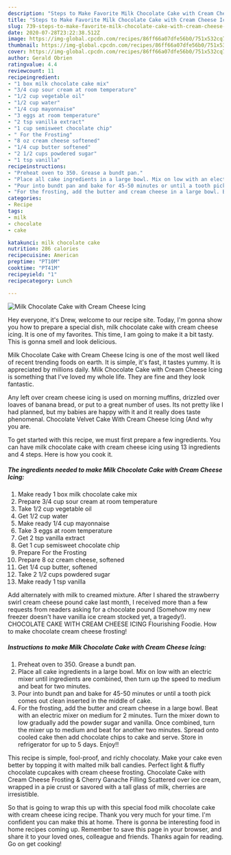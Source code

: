 ```yaml
---
description: "Steps to Make Favorite Milk Chocolate Cake with Cream Cheese Icing"
title: "Steps to Make Favorite Milk Chocolate Cake with Cream Cheese Icing"
slug: 739-steps-to-make-favorite-milk-chocolate-cake-with-cream-cheese-icing
date: 2020-07-28T23:22:38.512Z
image: https://img-global.cpcdn.com/recipes/86ff66a07dfe56b0/751x532cq70/milk-chocolate-cake-with-cream-cheese-icing-recipe-main-photo.jpg
thumbnail: https://img-global.cpcdn.com/recipes/86ff66a07dfe56b0/751x532cq70/milk-chocolate-cake-with-cream-cheese-icing-recipe-main-photo.jpg
cover: https://img-global.cpcdn.com/recipes/86ff66a07dfe56b0/751x532cq70/milk-chocolate-cake-with-cream-cheese-icing-recipe-main-photo.jpg
author: Gerald Obrien
ratingvalue: 4.4
reviewcount: 11
recipeingredient:
- "1 box milk chocolate cake mix"
- "3/4 cup sour cream at room temperature"
- "1/2 cup vegetable oil"
- "1/2 cup water"
- "1/4 cup mayonnaise"
- "3 eggs at room temperature"
- "2 tsp vanilla extract"
- "1 cup semisweet chocolate chip"
- " For the Frosting"
- "8 oz cream cheese softened"
- "1/4 cup butter softened"
- "2 1/2 cups powdered sugar"
- "1 tsp vanilla"
recipeinstructions:
- "Preheat oven to 350. Grease a bundt pan."
- "Place all cake ingredients in a large bowl. Mix on low with an electric mixer until ingredients are combined, then turn up the speed to medium and beat for two minutes."
- "Pour into bundt pan and bake for 45-50 minutes or until a tooth pick comes out clean inserted in the middle of cake."
- "For the frosting, add the butter and cream cheese in a large bowl. Beat with an electric mixer on medium for 2 minutes. Turn the mixer down to low gradually add the powder sugar and vanilla. Once combined, turn the mixer up to medium and beat for another two minutes. Spread onto cooled cake then add chocolate chips to cake and serve. Store in refrigerator for up to 5 days. Enjoy!!"
categories:
- Recipe
tags:
- milk
- chocolate
- cake

katakunci: milk chocolate cake 
nutrition: 286 calories
recipecuisine: American
preptime: "PT10M"
cooktime: "PT41M"
recipeyield: "1"
recipecategory: Lunch

---
```



![Milk Chocolate Cake with Cream Cheese Icing](https://img-global.cpcdn.com/recipes/86ff66a07dfe56b0/751x532cq70/milk-chocolate-cake-with-cream-cheese-icing-recipe-main-photo.jpg)

Hey everyone, it's Drew, welcome to our recipe site. Today, I'm gonna show you how to prepare a special dish, milk chocolate cake with cream cheese icing. It is one of my favorites. This time, I am going to make it a bit tasty. This is gonna smell and look delicious.

Milk Chocolate Cake with Cream Cheese Icing is one of the most well liked of recent trending foods on earth. It is simple, it's fast, it tastes yummy. It is appreciated by millions daily. Milk Chocolate Cake with Cream Cheese Icing is something that I've loved my whole life. They are fine and they look fantastic.

Any left over cream cheese icing is used on morning muffins, drizzled over loaves of banana bread, or put to a great number of uses. Its not pretty like I had planned, but my babies are happy with it and it really does taste phenomenal. Chocolate Velvet Cake With Cream Cheese Icing (And why you are.


To get started with this recipe, we must first prepare a few ingredients. You can have milk chocolate cake with cream cheese icing using 13 ingredients and 4 steps. Here is how you cook it.

<!--inarticleads1-->

##### The ingredients needed to make Milk Chocolate Cake with Cream Cheese Icing:

1. Make ready 1 box milk chocolate cake mix
1. Prepare 3/4 cup sour cream at room temperature
1. Take 1/2 cup vegetable oil
1. Get 1/2 cup water
1. Make ready 1/4 cup mayonnaise
1. Take 3 eggs at room temperature
1. Get 2 tsp vanilla extract
1. Get 1 cup semisweet chocolate chip
1. Prepare  For the Frosting
1. Prepare 8 oz cream cheese, softened
1. Get 1/4 cup butter, softened
1. Take 2 1/2 cups powdered sugar
1. Make ready 1 tsp vanilla


Add alternately with milk to creamed mixture. After I shared the strawberry swirl cream cheese pound cake last month, I received more than a few requests from readers asking for a chocolate pound (Somehow my new freezer doesn&#39;t have vanilla ice cream stocked yet, a tragedy!). CHOCOLATE CAKE WITH CREAM CHEESE ICING Flourishing Foodie. How to make chocolate cream cheese frosting! 

<!--inarticleads2-->

##### Instructions to make Milk Chocolate Cake with Cream Cheese Icing:

1. Preheat oven to 350. Grease a bundt pan.
1. Place all cake ingredients in a large bowl. Mix on low with an electric mixer until ingredients are combined, then turn up the speed to medium and beat for two minutes.
1. Pour into bundt pan and bake for 45-50 minutes or until a tooth pick comes out clean inserted in the middle of cake.
1. For the frosting, add the butter and cream cheese in a large bowl. Beat with an electric mixer on medium for 2 minutes. Turn the mixer down to low gradually add the powder sugar and vanilla. Once combined, turn the mixer up to medium and beat for another two minutes. Spread onto cooled cake then add chocolate chips to cake and serve. Store in refrigerator for up to 5 days. Enjoy!!


This recipe is simple, fool-proof, and richly chocolaty. Make your cake even better by topping it with malted milk ball candies. Perfect light &amp; fluffy chocolate cupcakes with cream cheese frosting. Chocolate Cake with Cream Cheese Frosting &amp; Cherry Ganache Filling Scattered over ice cream, wrapped in a pie crust or savored with a tall glass of milk, cherries are irresistible. 

So that is going to wrap this up with this special food milk chocolate cake with cream cheese icing recipe. Thank you very much for your time. I'm confident you can make this at home. There is gonna be interesting food in home recipes coming up. Remember to save this page in your browser, and share it to your loved ones, colleague and friends. Thanks again for reading. Go on get cooking!
